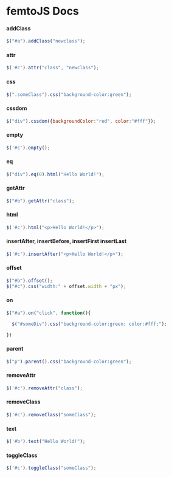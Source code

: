 # femtoJS Docs


#### addClass
```js
$("#a").addClass("newclass");
```


#### attr
```js
$('#c').attr("class", "newclass");
```

#### css
```js
$(".someClass").css("background-color:green");
```

#### cssdom
```js
$("div").cssdom({backgroundColor:"red", color:"#fff"});
```

#### empty
```js
$('#c').empty();
```

#### eq
```js
$("div").eq(0).html("Hello World!");
```

#### getAttr
```js
$("#b").getAttr("class");
```

#### html
```js
$('#c').html("<p>Hello World!</p>");
```

#### insertAfter, insertBefore, insertFirst insertLast
```js
$('#c').insertAfter("<p>Hello World!</p>");
```
#### offset
```js
$("#b").offset();
$("#c").css("width:" + offset.width + "px");
```

#### on
```js
$("#a").on("click", function(){

  $("#someDiv").css("background-color:green; color:#fff;");

})
```
#### parent
```js
$("p").parent().css("background-color:green");
```

#### removeAttr
```js
$('#c').removeAttr("class");
```

#### removeClass
```js
$('#c').removeClass("someClass");
```

#### text
```js
$('#b').text("Hello World!");
```

#### toggleClass
```js
$('#c').toggleClass("someClass");
```
